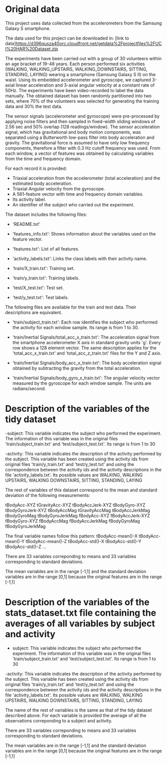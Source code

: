 # Original data
This project uses data collected from the accelerometers from the Samsung Galaxy S smartphone.

The data used for this project can be downloaded in:
[link to data]https://d396qusza40orc.cloudfront.net/getdata%2Fprojectfiles%2FUCI%20HAR%20Dataset.zip

The experiments have been carried out with a group of 30 volunteers within an age bracket of 19-48 years. Each person performed six activities (WALKING, WALKING_UPSTAIRS, WALKING_DOWNSTAIRS, SITTING, STANDING, LAYING) wearing a smartphone (Samsung Galaxy S II) on the waist. Using its embedded accelerometer and gyroscope, we captured 3-axial linear acceleration and 3-axial angular velocity at a constant rate of 50Hz. The experiments have been video-recorded to label the data manually. The obtained dataset has been randomly partitioned into two sets, where 70% of the volunteers was selected for generating the training data and 30% the test data. 

The sensor signals (accelerometer and gyroscope) were pre-processed by applying noise filters and then sampled in fixed-width sliding windows of 2.56 sec and 50% overlap (128 readings/window). The sensor acceleration signal, which has gravitational and body motion components, was separated using a Butterworth low-pass filter into body acceleration and gravity. The gravitational force is assumed to have only low frequency components, therefore a filter with 0.3 Hz cutoff frequency was used. From each window, a vector of features was obtained by calculating variables from the time and frequency domain.

For each record it is provided:

- Triaxial acceleration from the accelerometer (total acceleration) and the estimated body acceleration.
- Triaxial Angular velocity from the gyroscope. 
- A 561-feature vector with time and frequency domain variables. 
- Its activity label. 
- An identifier of the subject who carried out the experiment.

The dataset includes the following files:

- 'README.txt'

- 'features_info.txt': Shows information about the variables used on the feature vector.

- 'features.txt': List of all features.

- 'activity_labels.txt': Links the class labels with their activity name.

- 'train/X_train.txt': Training set.

- 'train/y_train.txt': Training labels.

- 'test/X_test.txt': Test set.

- 'test/y_test.txt': Test labels.

The following files are available for the train and test data. Their descriptions are equivalent. 

- 'train/subject_train.txt': Each row identifies the subject who performed the activity for each window sample. Its range is from 1 to 30. 

- 'train/Inertial Signals/total_acc_x_train.txt': The acceleration signal from the smartphone accelerometer X axis in standard gravity units 'g'. Every row shows a 128 element vector. The same description applies for the 'total_acc_x_train.txt' and 'total_acc_z_train.txt' files for the Y and Z axis. 

- 'train/Inertial Signals/body_acc_x_train.txt': The body acceleration signal obtained by subtracting the gravity from the total acceleration. 

- 'train/Inertial Signals/body_gyro_x_train.txt': The angular velocity vector measured by the gyroscope for each window sample. The units are radians/second. 

# Description of the variables of the tidy dataset

-subject: This variable indicates the subject who performed the experiment. The information of this variable was in the original files 'train/subject_train.txt' and 'test/subject_test.txt'. Its range is from 1 to 30

-activity: This variable indicates the description of the activity performed by the subject. This variable has been created using the activity ids from original files 'train/y_train.txt' and 'test/y_test.txt' and using the correspondence between the activity ids and the activity descriptions in the file 'activity_labels.txt'. Its possible values are WALKING, WALKING UPSTAIRS, WALKING DOWNSTAIRS, SITTING, STANDING, LAYING

The rest of variables of this dataset correspond to the mean and standard deviation of the following measurements:

tBodyAcc-XYZ
tGravityAcc-XYZ
tBodyAccJerk-XYZ
tBodyGyro-XYZ
tBodyGyroJerk-XYZ
tBodyAccMag
tGravityAccMag
tBodyAccJerkMag
tBodyGyroMag
tBodyGyroJerkMag
fBodyAcc-XYZ
fBodyAccJerk-XYZ
fBodyGyro-XYZ
fBodyAccMag
fBodyAccJerkMag
fBodyGyroMag
fBodyGyroJerkMag

The final variable names follow this pattern:
tBodyAcc-mean()-X
tBodyAcc-mean()-Y
tBodyAcc-mean()-Z
tBodyAcc-std()-X
tBodyAcc-std()-Y
tBodyAcc-std()-Z
...

There are 33 variables correponding to means and 33 variables corresponding to standard deviations.

The mean variables are in the range [-1,1] and the standard deviation variables are in the range [0,1] because the original features are in the range [-1,1]

# Description of the variables of the stats_dataset.txt file containing the averages of all variables by subject and activity

- subject: This variable indicates the subject who performed the experiment. The information of this variable was in the original files 'train/subject_train.txt' and 'test/subject_test.txt'. Its range is from 1 to 30

-activity: This variable indicates the description of the activity performed by the subject. This variable has been created using the activity ids from original files 'train/y_train.txt' and 'test/y_test.txt' and using the correspondence between the activity ids and the activity descriptions in the file 'activity_labels.txt'. Its possible values are WALKING, WALKING UPSTAIRS, WALKING DOWNSTAIRS, SITTING, STANDING, LAYING

The name of the rest of variables is the same as that of the tidy dataset described above. For each variable is provided the average of all the observations correponding to a subject and activity.

There are 33 variables correponding to means and 33 variables corresponding to standard deviations.

The mean variables are in the range [-1,1] and the standard deviation variables are in the range [0,1] because the original features are in the range [-1,1]

